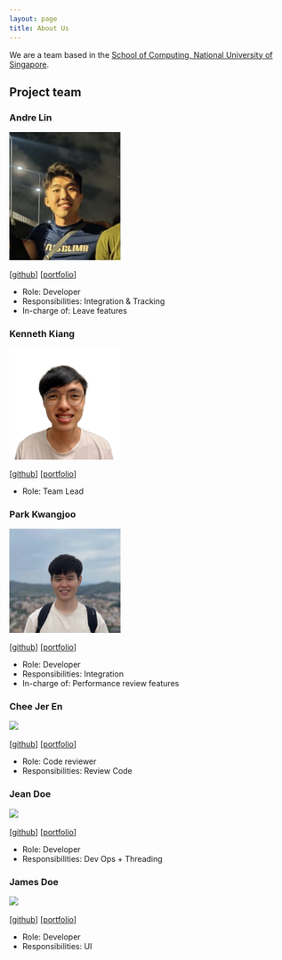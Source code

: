 ```yaml
---
layout: page
title: About Us
---
```


We are a team based in the [School of Computing, National University of Singapore](http://www.comp.nus.edu.sg).

## Project team

### Andre Lin

<img src="images/4ndrelim.png" width="200px">

[[github](https://github.com/4ndrelim)]
[[portfolio](team/andre.md)]

- Role: Developer
- Responsibilities: Integration & Tracking
- In-charge of: Leave features

### Kenneth Kiang

<img src="images/kennethk-1201.png" width="200px">

[[github](https://github.com/kennethk-1201)]
[[portfolio](https://kennethkiang.netlify.app/)]

- Role: Team Lead

### Park Kwangjoo

<img src="images/pkwangjoo.png" width="200px">

[[github](http://github.com/johndoe)]
[[portfolio](team/pkwangjoo.md)]

- Role: Developer
- Responsibilities: Integration
- In-charge of: Performance review features

### Chee Jer En

<img src="images/jerrrren.png" width="200px">

[[github](http://github.com/jerrrren)] [[portfolio](team/jerrrren.md)]

- Role: Code reviewer
- Responsibilities: Review Code

### Jean Doe

<img src="images/johndoe.png" width="200px">

[[github](http://github.com/johndoe)]
[[portfolio](team/4ndrelim.md)]

- Role: Developer
- Responsibilities: Dev Ops + Threading

### James Doe

<img src="images/johndoe.png" width="200px">

[[github](http://github.com/johndoe)]
[[portfolio](team/4ndrelim.md)]

- Role: Developer
- Responsibilities: UI
